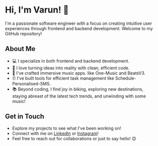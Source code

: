 # Hi, I'm Varun! 👋

I'm a passionate software engineer with a focus on creating intuitive user experiences through frontend and backend development. Welcome to my GitHub repository!

## About Me

- 💻 I specialize in both frontend and backend development.
- 🚀 I love turning ideas into reality with clean, efficient code.
- 🎵 I've crafted immersive music apps. like One-Music and BeatsV3.
- ⏰ I've built tools for efficient task management like Schedule-Personalised-SMS.
- 📚 Beyond coding, I find joy in biking, exploring new destinations, staying abreast of the latest tech trends, and unwinding with some music!

## Get in Touch

- Explore my projects to see what I've been working on!
- Connect with me on [LinkedIn]([https://www.linkedin.com/in/yourprofile](https://www.linkedin.com/in/varunchawla247/)) or [Instagram]([https://twitter.com/yourhandle](https://www.instagram.com/vcboi_/))!
- Feel free to reach out for collaborations or just to say hello! 😊
